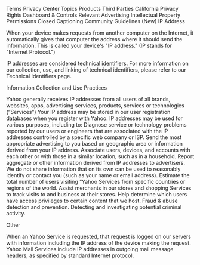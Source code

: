 Terms
Privacy Center
Topics
Products
Third Parties
California Privacy Rights
Dashboard & Controls
Relevant Advertising
Intellectual Property
Permissions
Closed Captioning
Community Guidelines (New)
IP Address

When your device makes requests from another computer on the Internet, it automatically gives that computer the address where it should send the information. This is called your device's "IP address." (IP stands for "Internet Protocol.")

IP addresses are considered technical identifiers. For more information on our collection, use, and linking of technical identifiers, please refer to our Technical Identifiers page.

Information Collection and Use Practices

Yahoo generally receives IP addresses from all users of all brands, websites, apps, advertising services, products, services or technologies (“Services”)
Your IP address may be stored in our user registration databases when you register with Yahoo.
IP addresses may be used for various purposes, including to:
Diagnose service or technology problems reported by our users or engineers that are associated with the IP addresses controlled by a specific web company or ISP.
Send the most appropriate advertising to you based on geographic area or information derived from your IP address.
Associate users, devices, and accounts with each other or with those in a similar location, such as in a household.
Report aggregate or other information derived from IP addresses to advertisers. We do not share information that on its own can be used to reasonably identify or contact you (such as your name or email address).
Estimate the total number of users visiting “Yahoo Services from specific countries or regions of the world.
Assist merchants in our stores and shopping Services to track visits to and business at their stores.
Help determine which users have access privileges to certain content that we host.
Fraud & abuse detection and prevention.
Detecting and investigating potential criminal activity.

Other

When an Yahoo Service is requested, that request is logged on our servers with information including the IP address of the device making the request.
Yahoo Mail Services include IP addresses in outgoing mail message headers, as specified by standard Internet protocol.